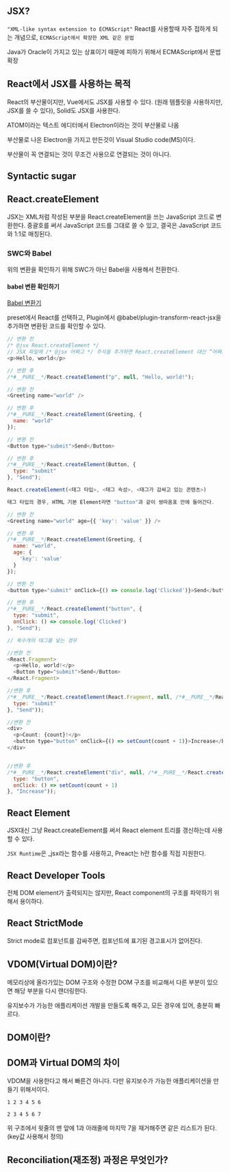 ## JSX?

`"XML-like syntax extension to ECMAScript"`
React를 사용할때 자주 접하게 되는 개념으로, `ECMAScript에서 확장한 XML 같은 문법`

Java가 Oracle이 가지고 있는 상표이기 때문에 피하기 위해서 ECMAScript에서  문법 확장

## React에서 JSX를 사용하는 목적
React의 부산물이지만, Vue에서도 JSX를 사용할 수 있다. (원래 템플릿을 사용하지만, JSX를 쓸 수 있다), Solid도 JSX를 사용한다.

ATOM이라는 텍스트 에디터에서 Electron이라는 것이 부산물로 나옴

부산물로 나온 Electron을 가지고 만든것이 Visual Studio code(MS)이다.

부산물이 꼭 연결되는 것이 무조건 사용으로 연결되는 것이 아니다.

## Syntactic sugar


## React.createElement
JSX는 XML처럼 작성된 부분을 React.createElement을 쓰는 JavaScript 코드로 변환한다. 중괄호를 써서 JavaScript 코드를 그대로 쓸 수 있고, 결국은 JavaScript 코드와 1:1로 매칭된다.

### SWC와 Babel

위의 변환을 확인하기 위해 SWC가 아닌 Babel을 사용해서 전환한다. 

#### babel 변환 확인하기
[Babel 변환기](https://babeljs.io/repl#?browsers=defaults%2C%20not%20ie%2011%2C%20not%20ie_mob%2011&build=&builtIns=false&corejs=3.21&spec=false&loose=false&code_lz=DwBwfAEgpgNjD2AaABAd3gJxgEwITAHpwg&debug=false&forceAllTransforms=false&modules=false&shippedProposals=false&circleciRepo=&evaluate=false&fileSize=false&timeTravel=false&sourceType=module&lineWrap=true&presets=env%2Creact%2Cstage-2&prettier=false&targets=&version=7.24.6&externalPlugins=%40babel%2Fplugin-transform-react-jsx%407.24.6&assumptions=%7B%7D)

preset에서 React를 선택하고, Plugin에서 @babel/plugin-transform-react-jsx을 추가하면 변환된 코드를 확인할 수 있다.

```javascript
// 변환 전
/* @jsx React.createElement */
// JSX 파일에 /* @jsx 어쩌고 */ 주석을 추가하면 React.createElement 대신 “어쩌고”를 쓰게 된다.
<p>Hello, world</p>

// 변환 후
/*#__PURE__*/React.createElement("p", null, "Hello, world!");
```

```javascript
// 변환 전
<Greeting name="world" />

// 변환 후
/*#__PURE__*/React.createElement(Greeting, {
  name: "world"
});
```

```javascript
// 변환 전
<Button type="submit">Send</Button>

// 변환 후
/*#__PURE__*/React.createElement(Button, {
  type: "submit"
}, "Send");

React.createElement(<태그 타입>, <태그 속성>, <태그가 감싸고 있는 콘텐츠>)

태그 타입의 경우, HTML 기본 Element라면 "button"과 같이 쌍따옴표 안에 들어간다.

// 변환 전
<Greeting name="world" age={{ 'key': 'value' }} />

// 변환 후
/*#__PURE__*/React.createElement(Greeting, {
  name: "world",
  age: {
    'key': 'value'
  }
});

// 변환 전
<button type="submit" onClick={() => console.log('Clicked')}>Send</button>

// 변환 후
/*#__PURE__*/React.createElement("button", {
  type: "submit",
  onClick: () => console.log('Clicked')
}, "Send");

// 복수개의 태그를 넣는 경우

//변환 전
<React.Fragment>
  <p>Hello, world!</p>
  <Button type="submit">Send</Button>
</React.Fragment>

//변환 후
/*#__PURE__*/React.createElement(React.Fragment, null, /*#__PURE__*/React.createElement("p", null, "Hello, world!"), /*#__PURE__*/React.createElement(Button, {
  type: "submit"
}, "Send"));

//변환 전
<div>
  <p>Count: {count}!</p>
  <button type="button" onClick={() => setCount(count + 1)}>Increase</button>
</div>


//변환 후 
/*#__PURE__*/React.createElement("div", null, /*#__PURE__*/React.createElement("p", null, "Count: ", count, "!"), /*#__PURE__*/React.createElement("button", {
  type: "button",
  onClick: () => setCount(count + 1)
}, "Increase"));
```


## React Element
JSX대신 그냥 React.createElement를 써서 React element 트리를 갱신하는데 사용할 수 있다.

`JSX Runtime`은 _jsx라는 함수를 사용하고, Preact는 h란 함수를 직접 지원한다.

## React Developer Tools
전체 DOM element가 출력되지는 않지만, React component의 구조를 파악하기 위해서 용이하다.

## React StrictMode
Strict mode로 컴포넌트를 감싸주면, 컴포넌트에 표기된 경고표시가 없어진다.

## VDOM(Virtual DOM)이란?

메모리상에 올라가있는 DOM 구조와 수정한 DOM 구조를 비교해서 다른 부분이 있으면 해당 부분을 다시 랜더링한다.

유지보수가 가능한 애플리케이션 개발을 만들도록 해주고, 모든 경우에 있어, 충분히 빠르다.

## DOM이란?

## DOM과 Virtual DOM의 차이
VDOM을 사용한다고 해서 빠른건 아니다. 다만 유지보수가 가능한 애플리케이션을 만들기 위해서이다.
```
1 2 3 4 5 6

2 3 4 5 6 7
```
위 구조에서 윗줄의 맨 앞에 1과 아래줄에 마지막 7을 재거해주면 같은 리스트가 된다. (key값 사용해서 정의)

## Reconciliation(재조정) 과정은 무엇인가?